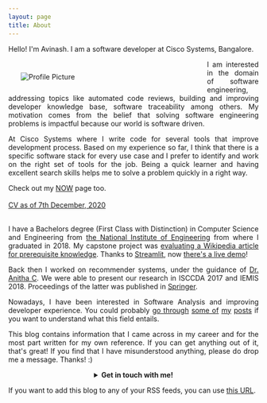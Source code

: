 ```yaml
---
layout: page
title: About
---
```


Hello! I'm Avinash. I am a software developer at Cisco Systems, Bangalore. 


<div style="text-align: justify;">
<img alt="Profile Picture" src="{{site.baseurl}}/assets/images/avinashbhat_image.png" style="float:left;width:350px;padding:25px;"/>

I am interested in the domain of software engineering, addressing topics like automated code reviews, building and improving developer knowledge base, software traceability among others. My motivation comes from the belief that solving software engineering problems is impactful because our world is software driven.

At Cisco Systems where I write code for several tools that improve development process. Based on my experience so far, I think that there is a specific software stack for every use case and I prefer to identify and work on the right set of tools for the job. Being a quick learner and having excellent search skills helps me to solve a problem quickly in a right way.

Check out my <a href="{{site.baseurl}}/now">NOW</a> page too.
<br><br>
<a href="https://drive.google.com/file/d/1IvsaK6OHGBBCzkKWS8gAQYo4MOpjIEK-/view?usp=sharing">
CV as of 7th December, 2020
</a>
<br><br>


<p>I have a Bachelors degree (First Class with Distinction) in Computer Science and Engineering from <a href="https://nie.ac.in/">the National Institute of Engineering</a> from where I graduated in 2018. My capstone project was <a href="https://github.com/avinashbhat/wikicontext">evaluating a Wikipedia article for  prerequisite knowledge</a>. Thanks to <a href="https://www.streamlit.io/">Streamlit</a>, now <a href="https://share.streamlit.io/avinashbhat/wikicontext-v2/main"> there's a live demo</a>!</p>

<p>Back then I worked on recommender systems, under the guidance of <a href="https://scholar.google.co.in/citations?user=4goUOJsAAAAJ&hl=en">Dr. Anitha C</a>. We were able to present our research in ISCCDA 2017 and IEMIS 2018. Proceedings of the latter was published in <a href="https://link.springer.com/chapter/10.1007/978-981-13-1498-8_8">Springer</a>.</p>

<p>Nowadays, I have been interested in Software Analysis and improving developer experience. You could probably <a href="{{site.baseurl}}/2020/12/18/szz">go through</a> <a href="{{site.baseurl}}/2020/10/07/deepdelta">some of</a> <a href="{{site.baseurl}}/2020/10/04/contributor-feedback-on-usability">my</a> <a href="{{site.baseurl}}/2020/09/28/using-argumentation-models-to-model-issue-threads">posts</a> if you want to understand what this field entails.</p>
<p>This blog contains information that I came across in my career and for the most part written for my own reference. If you can get anything out of it, that's great! If you find that I have misunderstood anything, please do drop me a message. Thanks! :)</p>

<details class=accordion style="text-align: center;">
<summary class="accordian-content" style="font-weight: bold;">
Get in touch with me!
</summary>
<br>
    <a href="https://www.linkedin.com/in/avinbhat/"><img alt="linkedin" src="/assets/images/icons/linkedin.png" style="padding:1rem;"></a>
    <a href="mailto:avinashbhatneelavar@gmail.com"><img alt="mail" src="/assets/images/icons/google.png" style="padding:1rem;"></a>
    <a href="https://www.instagram.com/aviinashbhat/"><img alt="instagram" src="/assets/images/icons/instagram.png" style="padding:1rem;"></a>
    <a href="https://github.com/avinashbhat"><img alt="github" src="/assets/images/icons/github.png" style="padding:1rem;"></a>
    <a href="https://twitter.com/aviinashbhat"><img alt="twitter" src="/assets/images/icons/twitter.png" style="padding:1rem;"></a>
    <a href="https://open.spotify.com/playlist/5QbrmRf0QKJq8HSJOefa61?si=BC4H91R3RQGrb7Hk_2Vunw"><img alt="spotify" src="/assets/images/icons/spotify.png" style="padding:1rem;"></a>
    <a href="https://join.skype.com/invite/gC8yesJPWejP"><img alt="skype" src="/assets/images/icons/skype.png" style="padding:1rem;"></a>   
</details>

<p>If you want to add this blog to any of your RSS feeds, you can use <a href="{{ site.url }}{{ site.baseurl }}/atom.xml">this URL</a>.</p>
</div>